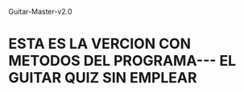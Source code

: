 Guitar-Master-v2.0

ESTA ES LA VERCION CON METODOS DEL PROGRAMA--- EL GUITAR QUIZ SIN EMPLEAR
==================
